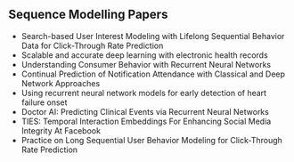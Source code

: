 <h2> Sequence Modelling Papers </h2>

<ul>

                             

 <li><a target="_blank" href="https://github.com/manjunath5496/Sequence-Modelling-Papers/blob/master/sqm(1).pdf" style="text-decoration:none;">Search-based User Interest Modeling with Lifelong Sequential Behavior Data for Click-Through Rate Prediction</a></li>

 <li><a target="_blank" href="https://github.com/manjunath5496/Sequence-Modelling-Papers/blob/master/sqm(2).pdf" style="text-decoration:none;">Scalable and accurate deep learning with electronic health records</a></li>

<li><a target="_blank" href="https://github.com/manjunath5496/Sequence-Modelling-Papers/blob/master/sqm(3).pdf" style="text-decoration:none;">Understanding Consumer Behavior with Recurrent Neural Networks</a></li>
 <li><a target="_blank" href="https://github.com/manjunath5496/Sequence-Modelling-Papers/blob/master/sqm(4).pdf" style="text-decoration:none;">Continual Prediction of Notification Attendance with Classical and Deep Network Approaches</a></li>                              
<li><a target="_blank" href="https://github.com/manjunath5496/Sequence-Modelling-Papers/blob/master/sqm(5).pdf" style="text-decoration:none;">Using recurrent neural network models for early detection of heart failure onset</a></li>
<li><a target="_blank" href="https://github.com/manjunath5496/Sequence-Modelling-Papers/blob/master/sqm(6).pdf" style="text-decoration:none;">Doctor AI: Predicting Clinical Events
via Recurrent Neural Networks</a></li>
 <li><a target="_blank" href="https://github.com/manjunath5496/Sequence-Modelling-Papers/blob/master/sqm(7).pdf" style="text-decoration:none;">TIES: Temporal Interaction Embeddings For Enhancing Social Media Integrity At Facebook</a></li>

 <li><a target="_blank" href="https://github.com/manjunath5496/Sequence-Modelling-Papers/blob/master/sqm(8).pdf" style="text-decoration:none;"> Practice on Long Sequential User Behavior Modeling for Click-Through Rate Prediction</a></li>
   </ul>
